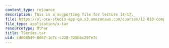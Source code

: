 ```yaml
---
content_type: resource
description: This is a supporting file for lecture 14-17.
file: https://ol-ocw-studio-app-qa.s3.amazonaws.com/courses/12-010-computational-methods-of-scientific-programming-fall-2011/cd6685490d671d7cc220725bbc297e7c_TSeries.tar
file_type: application/x-tar
resourcetype: Other
title: TSeries.tar
uid: cd668549-0d67-1d7c-c220-725bbc297e7c
---
```

